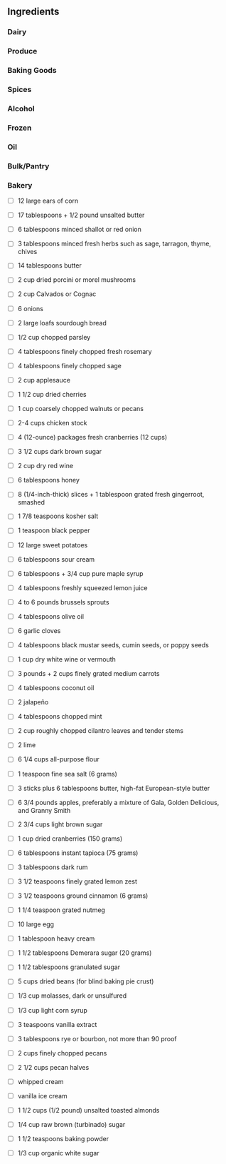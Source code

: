 ## Ingredients

### Dairy

### Produce

### Baking Goods

### Spices

### Alcohol

### Frozen

### Oil

### Bulk/Pantry

### Bakery

- [ ] 12 large ears of corn
- [ ] 17 tablespoons + 1/2 pound unsalted butter
- [ ] 6 tablespoons minced shallot or red onion
- [ ] 3 tablespoons minced fresh herbs such as sage, tarragon, thyme, chives
- [ ] 14 tablespoons butter
- [ ] 2 cup dried porcini or morel mushrooms
- [ ] 2 cup Calvados or Cognac
- [ ] 6 onions
- [ ] 2 large loafs sourdough bread
- [ ] 1/2 cup chopped parsley
- [ ] 4 tablespoons finely chopped fresh rosemary
- [ ] 4 tablespoons finely chopped sage
- [ ] 2 cup applesauce
- [ ] 1 1/2 cup dried cherries
- [ ] 1 cup coarsely chopped walnuts or pecans
- [ ] 2-4 cups chicken stock
- [ ] 4 (12-ounce) packages fresh cranberries (12 cups)
- [ ] 3 1/2 cups dark brown sugar
- [ ] 2 cup dry red wine
- [ ] 6 tablespoons honey
- [ ] 8 (1/4-inch-thick) slices + 1 tablespoon grated fresh gingerroot, smashed
- [ ] 1 7/8 teaspoons kosher salt
- [ ] 1 teaspoon black pepper
- [ ] 12 large sweet potatoes
- [ ] 6 tablespoons sour cream
- [ ] 6 tablespoons + 3/4 cup pure maple syrup
- [ ] 4 tablespoons freshly squeezed lemon juice
- [ ] 4 to 6 pounds brussels sprouts
- [ ] 4 tablespoons olive oil
- [ ] 6 garlic cloves
- [ ] 4 tablespoons black mustar seeds, cumin seeds, or poppy seeds
- [ ] 1 cup dry white wine or vermouth
- [ ] 3 pounds + 2 cups finely grated medium carrots
- [ ] 4 tablespoons coconut oil
- [ ] 2 jalapeño
- [ ] 4 tablespoons chopped mint
- [ ] 2 cup roughly chopped cilantro leaves and tender stems
- [ ] 2 lime
- [ ] 6 1/4 cups all-purpose flour
- [ ] 1 teaspoon fine sea salt (6 grams)
- [ ] 3 sticks plus 6 tablespoons butter, high-fat European-style butter
- [ ] 6 3/4 pounds apples, preferably a mixture of Gala, Golden Delicious, and Granny Smith
- [ ] 2 3/4 cups light brown sugar
- [ ] 1 cup dried cranberries (150 grams)
- [ ] 6 tablespoons instant tapioca (75 grams)
- [ ] 3 tablespoons dark rum
- [ ] 3 1/2 teaspoons finely grated lemon zest
- [ ] 3 1/2 teaspoons ground cinnamon (6 grams)
- [ ] 1 1/4 teaspoon grated nutmeg
- [ ] 10 large egg
- [ ] 1 tablespoon heavy cream
- [ ] 1 1/2 tablespoons Demerara sugar (20 grams)
- [ ] 1 1/2 tablespoons granulated sugar
- [ ] 5 cups dried beans (for blind baking pie crust)
- [ ] 1/3 cup molasses, dark or unsulfured
- [ ] 1/3 cup light corn syrup
- [ ] 3 teaspoons vanilla extract
- [ ] 3 tablespoons rye or bourbon, not more than 90 proof
- [ ] 2 cups finely chopped pecans
- [ ] 2 1/2 cups pecan halves
- [ ] whipped cream
- [ ] vanilla ice cream
- [ ] 1 1/2 cups (1/2 pound) unsalted toasted almonds
- [ ] 1/4 cup raw brown (turbinado) sugar
- [ ] 1 1/2 teaspoons baking powder
- [ ] 1/3 cup organic white sugar

